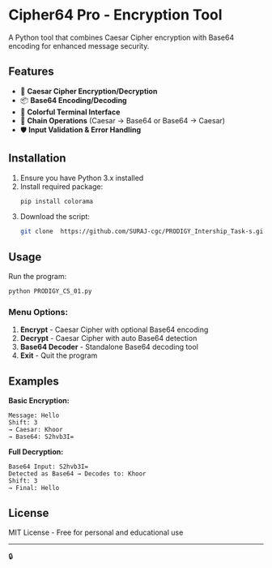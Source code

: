 # Cipher64 Pro -  Encryption Tool


A Python tool that combines Caesar Cipher encryption with Base64 encoding for enhanced message security.

## Features

- 🔐 **Caesar Cipher Encryption/Decryption**
- 📦 **Base64 Encoding/Decoding**
- 🌈 **Colorful Terminal Interface**
- 🔄 **Chain Operations** (Caesar → Base64 or Base64 → Caesar)
- 🛡️ **Input Validation & Error Handling**

## Installation

1. Ensure you have Python 3.x installed
2. Install required package:
   ```bash
   pip install colorama
   ```
3. Download the script:
   ```bash
   git clone  https://github.com/SURAJ-cgc/PRODIGY_Intership_Task-s.git
   
   ```

## Usage

Run the program:
```bash
python PRODIGY_CS_01.py

```

### Menu Options:
1. **Encrypt** - Caesar Cipher with optional Base64 encoding
2. **Decrypt** - Caesar Cipher with auto Base64 detection
3. **Base64 Decoder** - Standalone Base64 decoding tool
4. **Exit** - Quit the program

## Examples

**Basic Encryption:**
```
Message: Hello
Shift: 3
→ Caesar: Khoor
→ Base64: S2hvb3I=
```

**Full Decryption:**
```
Base64 Input: S2hvb3I=
Detected as Base64 → Decodes to: Khoor
Shift: 3
→ Final: Hello
```

## License

MIT License - Free for personal and educational use

---

  🔒
